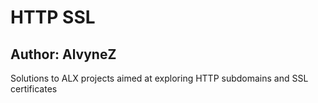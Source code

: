 # HTTP SSL
## Author: AlvyneZ
Solutions to ALX projects aimed at exploring HTTP subdomains and SSL certificates
 